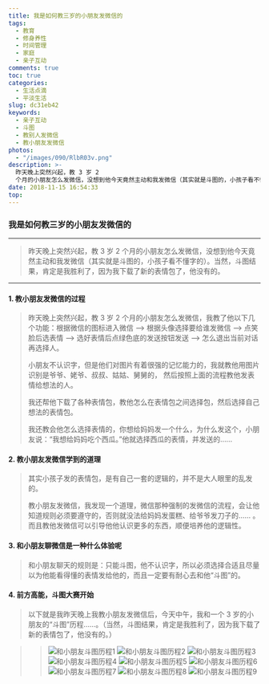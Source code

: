 ```yaml
---
title: 我是如何教三岁的小朋友发微信的
tags:
  - 教育
  - 修身养性
  - 时间管理
  - 家庭
  - 亲子互动
comments: true
toc: true
categories:
  - 生活点滴
  - 平淡生活
slug: dc31eb42
keywords:
  - 亲子互动
  - 斗图
  - 教别人发微信
  - 教小朋友发微信
photos:
  - "/images/090/RlbR03v.png"
description: >-
  昨天晚上突然兴起，教 3 岁 2
  个月的小朋友怎么发微信，没想到他今天竟然主动和我发微信（其实就是斗图的，小孩子看不懂字的）。当然，斗图结果，肯定是我胜利了，因为我下载了新的表情包了，他没有的。
date: 2018-11-15 16:54:33
top:
---
```

<script type="text/javascript" src="/assets/js/dist/bai.js"></script>

### 我是如何教三岁的小朋友发微信的

---
> 昨天晚上突然兴起，教 3 岁 2 个月的小朋友怎么发微信，没想到他今天竟然主动和我发微信（其实就是斗图的，小孩子看不懂字的）。当然，斗图结果，肯定是我胜利了，因为我下载了新的表情包了，他没有的。

---

#### 1. 教小朋友发微信的过程
> 昨天晚上突然兴起，教 3 岁 2 个月的小朋友怎么发微信，我教了他以下几个功能：根据微信的图标进入微信 --> 根据头像选择要给谁发微信 --> 点笑脸后选表情 --> 选好表情后点绿色底的发送按钮发送 --> 怎么退出当前对话再选择人。
>
> 小朋友不认识字，但是他们对图片有着很强的记忆能力的，我就教他用图片识别是爷爷、姥爷、叔叔、姑姑、舅舅的， 然后按照上面的流程教他发表情给想法的人。
>
> 我还帮他下载了各种表情包，教他怎么在表情包之间选择包，然后选择自己想法的表情包。
>
> 我还教会他怎么选择表情的，你想给妈妈发一个什么，为什么发这个，小朋友说：“我想给妈妈吃个西瓜。”他就选择西瓜的表情，并发送的……


#### 2. 教小朋友发微信学到的道理
> 其实小孩子发的表情包，是有自己一套的逻辑的，并不是大人眼里的乱发的。
>
> 教小朋友发微信，我发现一个道理，微信那种强制的发微信的流程，会让他知道规则必须要遵守的，否则就没法给妈妈发蛋糕、给爷爷发刀子的…… 。而且教他发微信可以引导他他认识更多的东西，顺便培养他的逻辑性。

#### 3. 和小朋友聊微信是一种什么体验呢
> 和小朋友聊天的规则是：只能斗图，他不认识字，所以必须选择合适且尽量以为他能看得懂的表情发给他的，而且一定要有耐心去和他“斗图”的。

#### 4. 前方高能，斗图大赛开始

> 以下就是我昨天晚上我教小朋友发微信后，今天中午，我和一个 3 岁的小朋友的“斗图”历程……。（当然，斗图结果，肯定是我胜利了，因为我下载了新的表情包了，他没有的。）

>> ![和小朋友斗图历程1](/images/090/V59boEg.png "和小朋友斗图历程1")
>> ![和小朋友斗图历程2](/images/090/X5oFh4W.png "和小朋友斗图历程2")
>> ![和小朋友斗图历程3](/images/090/DtJt4l9.png "和小朋友斗图历程3")
>> ![和小朋友斗图历程4](/images/090/tvYKzYc.png "和小朋友斗图历程4")
>> ![和小朋友斗图历程5](/images/090/tumF2in.png "和小朋友斗图历程5")
>> ![和小朋友斗图历程6](/images/090/1APUnX5.png "和小朋友斗图历程6")
>> ![和小朋友斗图历程7](/images/090/ilBH07X.png "和小朋友斗图历程7")
>> ![和小朋友斗图历程8](/images/090/auqEgKM.png "和小朋友斗图历程8")
>> ![和小朋友斗图历程9](/images/090/EuKKh1I.png "和小朋友斗图历程9")
